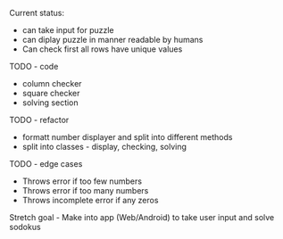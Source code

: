 
Current status:
 - can take input for puzzle
 - can diplay puzzle in manner readable by humans
 - Can check first all rows have unique values

TODO - code
- column checker
- square checker
- solving section

TODO - refactor
- formatt number displayer and split into different methods
- split into classes - display, checking, solving
  
TODO - edge cases
- Throws error if too few numbers
- Throws error if too many numbers
- Throws incomplete error if any zeros
  
Stretch goal - Make into app (Web/Android) to take user input and solve sodokus

